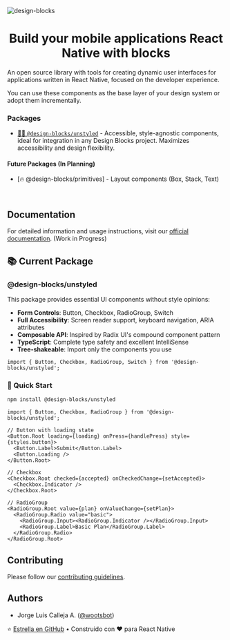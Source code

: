 ![design-blocks](./docs/preview_beta.png)

<h1 align="center">
  Build your mobile applications React Native with blocks
</h1>

An open source library with tools for creating dynamic user interfaces for applications written in React Native, focused on the developer experience.

You can use these components as the base layer of your design system or adopt them incrementally.

### Packages

- [🏄‍♀️ `@design-blocks/unstyled`](https://github.com/openkitrun/design-blocks/tree/main/packages/%40blocks-unstyled) -
  Accessible, style-agnostic components, ideal for integration in any Design Blocks project. Maximizes accessibility and design flexibility.

#### Future Packages (In Planning)

- [🔥 @design-blocks/primitives] - Layout components (Box, Stack, Text)

<br/>

## Documentation

For detailed information and usage instructions, visit our [official documentation](https://designblocks.dev). (Work in Progress)

## 📚 Current Package

### **@design-blocks/unstyled**

This package provides essential UI components without style opinions:

- **Form Controls**: Button, Checkbox, RadioGroup, Switch
- **Full Accessibility**: Screen reader support, keyboard navigation, ARIA attributes
- **Composable API**: Inspired by Radix UI's compound component pattern
- **TypeScript**: Complete type safety and excellent IntelliSense
- **Tree-shakeable**: Import only the components you use

```tsx
import { Button, Checkbox, RadioGroup, Switch } from '@design-blocks/unstyled';
```

### 🚀 Quick Start

```bash
npm install @design-blocks/unstyled
```

```tsx
import { Button, Checkbox, RadioGroup } from '@design-blocks/unstyled';

// Button with loading state
<Button.Root loading={loading} onPress={handlePress} style={styles.button}>
  <Button.Label>Submit</Button.Label>
  <Button.Loading />
</Button.Root>

// Checkbox
<Checkbox.Root checked={accepted} onCheckedChange={setAccepted}>
  <Checkbox.Indicator />
</Checkbox.Root>

// RadioGroup
<RadioGroup.Root value={plan} onValueChange={setPlan}>
  <RadioGroup.Radio value="basic">
    <RadioGroup.Input><RadioGroup.Indicator /></RadioGroup.Input>
    <RadioGroup.Label>Basic Plan</RadioGroup.Label>
  </RadioGroup.Radio>
</RadioGroup.Root>
```
## Contributing

Please follow our [contributing guidelines](./.github/CONTRIBUTING.md).

## Authors

- Jorge Luis Calleja A. ([@wootsbot](https://twitter.com/wootsbot))

⭐ [Estrella en GitHub](https://github.com/openkitrun/design-blocks) • Construido con ❤️ para React Native
